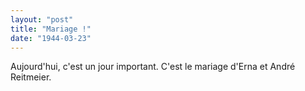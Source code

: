 ```yaml
---
layout: "post"
title: "Mariage !"
date: "1944-03-23"
---
```


Aujourd'hui, c'est un jour important. C'est le mariage d'Erna et André Reitmeier.


<div class="histoire"></div>

<div class="commentaire"></div>